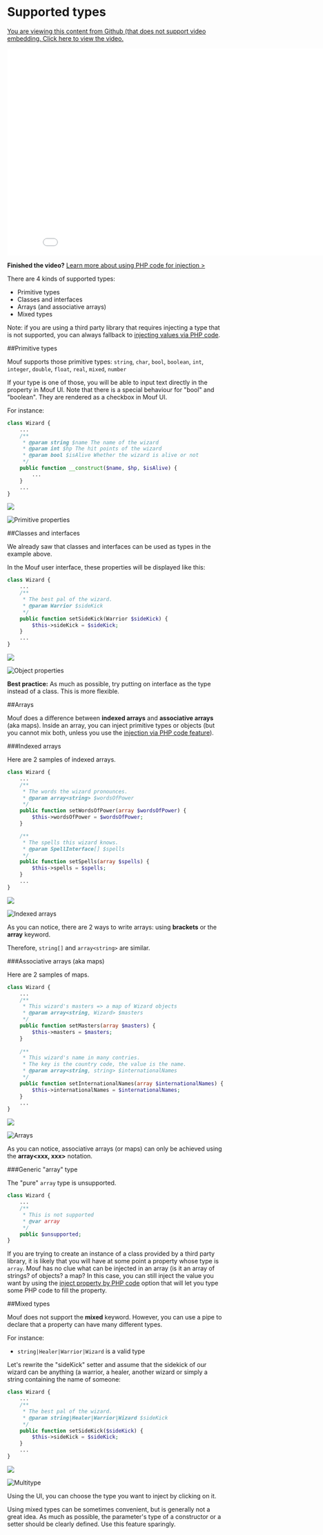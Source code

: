 Supported types
===============

<a href="http://mouf-php.com/packages/mouf/mouf/doc/supported_types.md" class="hidden">You are viewing this content from Github (that does not support
video embedding. Click here to view the video.</a>
<iframe width="853" height="480" src="//www.youtube.com/embed/vRSVk6JnyOE?rel=0&vq=hd720" frameborder="0" allowfullscreen></iframe>

**Finished the video?** <a href="declare_instance_via_php_code.md" class="btn btn-primary">Learn more about using PHP code for injection &gt;</a>

There are 4 kinds of supported types:

- Primitive types
- Classes and interfaces
- Arrays (and associative arrays)
- Mixed types

Note: if you are using a third party library that requires injecting a type that is not supported,
you can always fallback to [injecting values via PHP code](declare_instance_via_php_code.md).

##Primitive types

Mouf supports those primitive types: `string`, 
`char`, 
`bool`, 
`boolean`, 
`int`, 
`integer`, 
`double`, 
`float`, 
`real`, 
`mixed`, 
`number`

If your type is one of those, you will be able to input text directly in the property in Mouf UI.
Note that there is a special behaviour for "bool" and "boolean". They are rendered as a checkbox in Mouf UI.

For instance:

```php
class Wizard {
	...
	/**
	 * @param string $name The name of the wizard
	 * @param int $hp The hit points of the wizard
	 * @param bool $isAlive Whether the wizard is alive or not
	 */
	public function __construct($name, $hp, $isAlive) {
		...
	}
	...
}
```

<div><img src="images/arrow_down.png" style="display:block;margin-left:auto;margin-right:auto" /></div>

![Primitive properties](images/property_primitive.png)


##Classes and interfaces

We already saw that classes and interfaces can be used as types in the example above.

In the Mouf user interface, these properties will be displayed like this:

```php
class Wizard {
	...
	/**
	 * The best pal of the wizard.
	 * @param Warrior $sideKick
	 */
	public function setSideKick(Warrior $sideKick) {
		$this->sideKick = $sideKick;
	}
	...
}
```

<div><img src="images/arrow_down.png" style="display:block;margin-left:auto;margin-right:auto" /></div>

![Object properties](images/property_object.png)

<div class="alert"><b>Best practice:</b> As much as possible, try putting on interface as the type
instead of a class. This is more flexible.</div>

##Arrays

Mouf does a difference between **indexed arrays** and **associative arrays** (aka maps).
Inside an array, you can inject primitive types or objects (but you cannot mix both, unless you
use the [injection via PHP code feature](declare_instance_via_php_code.md)).

###Indexed arrays

Here are 2 samples of indexed arrays.

```php
class Wizard {
	...
	/**
	 * The words the wizard pronounces.
	 * @param array<string> $wordsOfPower
	 */
	public function setWordsOfPower(array $wordsOfPower) {
		$this->wordsOfPower = $wordsOfPower;
	}

	/**
	 * The spells this wizard knows.
	 * @param SpellInterface[] $spells
	 */
	public function setSpells(array $spells) {
		$this->spells = $spells;
	}
	...
}
```

<div><img src="images/arrow_down.png" style="display:block;margin-left:auto;margin-right:auto" /></div>

![Indexed arrays](images/property_indexed_array.png)


As you can notice, there are 2 ways to write arrays: using **brackets** or the **array** keyword.

Therefore, `string[]` and `array<string>` are similar.

###Associative arrays (aka maps)

Here are 2 samples of maps.

```php
class Wizard {
	...
	/**
	 * This wizard's masters => a map of Wizard objects
	 * @param array<string, Wizard> $masters
	 */
	public function setMasters(array $masters) {
		$this->masters = $masters;
	}
	
	/**
	 * This wizard's name in many contries.
	 * The key is the country code, the value is the name.
	 * @param array<string, string> $internationalNames
	 */
	public function setInternationalNames(array $internationalNames) {
		$this->internationalNames = $internationalNames;
	}
	...
}
```

<div><img src="images/arrow_down.png" style="display:block;margin-left:auto;margin-right:auto" /></div>

![Arrays](images/property_array.png)

As you can notice, associative arrays (or maps) can only be achieved using the **array<xxx, xxx>** notation.

###Generic "array" type

The "pure" `array` type is unsupported.

```php
class Wizard {
	...
	/**
	 * This is not supported
	 * @var array
	 */
	public $unsupported;
}
```

<div class="alert">If you are trying to create an instance of a class provided by
 a third party library, it is likely that you will
have at some point a property whose type is <code>array</code>. Mouf has no clue what can be injected in an
array (is it an array of strings? of objects? a map? In this case, you can still inject the value
you want by using the <a href="declare_instance_via_php_code.md">inject property by PHP code</a> 
option that will let you type some PHP code to fill the property.</div>

##Mixed types

Mouf does not support the **mixed** keyword.
However, you can use a pipe to declare that a property can have many different types.

For instance:

- `string|Healer|Warrior|Wizard` is a valid type

Let's rewrite the "sideKick" setter and assume that the sidekick of our wizard can be anything (a warrior, a healer,
another wizard or simply a string containing the name of someone:

```php
class Wizard {
	...
	/**
	 * The best pal of the wizard.
	 * @param string|Healer|Warrior|Wizard $sideKick
	 */
	public function setSideKick($sideKick) {
		$this->sideKick = $sideKick;
	}
	...
}
```

<div><img src="images/arrow_down.png" style="display:block;margin-left:auto;margin-right:auto" /></div>

![Multitype](images/property_multitype.png)

Using the UI, you can choose the type you want to inject by clicking on it.

<div class="alert">Using mixed types can be sometimes convenient, but is generally not a great idea.
As much as possible, the parameter's type of a constructor or a setter should be clearly defined.
Use this feature sparingly.</div>